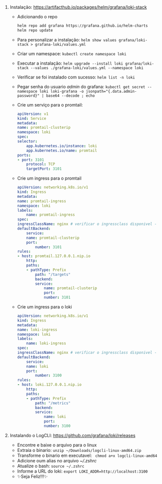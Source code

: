 1. Instalação: https://artifacthub.io/packages/helm/grafana/loki-stack

    * Adicionando o repo
        ```sh
        helm repo add grafana https://grafana.github.io/helm-charts
        helm repo update
        ```

    * Para personalizar a instalação: `helm show values grafana/loki-stack > grafana-loki/values.yml`

    * Criar um namespace: `kubectl create namespace loki`

    * Executar a instalação: `helm upgrade --install loki grafana/loki-stack --values ./grafana-loki/values.yml --namespace loki`

    * Verificar se foi instalado com sucesso: `helm list -n loki`

    * Pegar senha do usuario *admin* do grafana: `kubectl get secret --namespace loki loki-grafana -o jsonpath="{.data.admin-password}" | base64 --decode ; echo`

    * Crie um serviço para o promtail: 
        ```yml
        apiVersion: v1
        kind: Service
        metadata:
        name: promtail-clusterip
        namespace: loki
        spec:
        selector:
            app.kubernetes.io/instance: loki
            app.kubernetes.io/name: promtail
        ports:
        - port: 3101
            protocol: TCP
            targetPort: 3101
        ```
    * Crie um ingress para o promtail
        ```yml
        apiVersion: networking.k8s.io/v1
        kind: Ingress
        metadata:
        name: promtail-ingress
        namespace: loki
        labels:
            name: promtail-ingress
        spec:
        ingressClassName: nginx # verificar o ingressclass disponivel - kubectl get ingressclass
        defaultBackend:
            service: 
            name: promtail-clusterip
            port: 
                number: 3101
        rules:
        - host: promtail.127.0.0.1.nip.io
            http:
            paths:
            - pathType: Prefix
                path: "/targets"
                backend:
                service:
                    name: promtail-clusterip
                    port: 
                    number: 3101
        ```

    * Crie um ingress para o loki
        ```yml
        apiVersion: networking.k8s.io/v1
        kind: Ingress
        metadata:
        name: loki-ingress
        namespace: loki
        labels:
            name: loki-ingress
        spec:
        ingressClassName: nginx # verificar o ingressclass disponivel - kubectl get ingressclass
        defaultBackend:
            service: 
            name: loki
            port: 
                number: 3100
        rules:
        - host: loki.127.0.0.1.nip.io
            http:
            paths:
            - pathType: Prefix
                path: "/metrics"
                backend:
                service:
                    name: loki
                    port: 
                    number: 3100
        ```

2. Instalando o LogCLI: https://github.com/grafana/loki/releases
    * Encontre e baixe o arquivo para o linux
    * Extraia o binario: `unzip ~/Downloads/logcli-linux-amd64.zip`
    * Transforme o binario em executavel: ` chmod a+x logcli-linux-amd64`
    * Adicione oum alias no arquivo *~/.zshrc*
    * Atualize o bash: `source ~/.zshrc`
    * Informe a URL do loki: `export LOKI_ADDR=http://localhost:3100`
    * ✨Seja Feliz!!!✨

